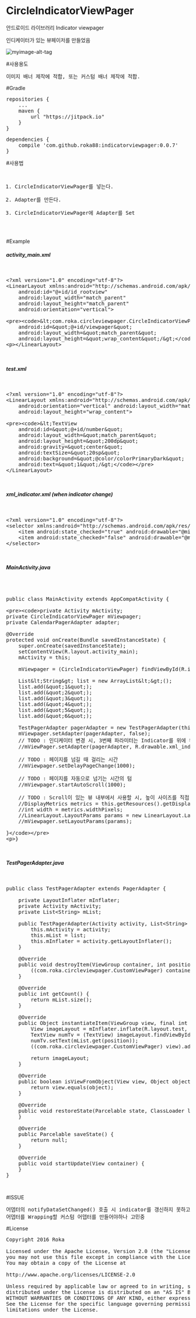 # CircleIndicatorViewPager
안드로이드 라이브러리 Indicator viewpager

인디케이터가 있는 뷰페이저를 만들었음

![myimage-alt-tag](http://lycle.co.kr/images/t_1475678267095_user_event.png)



#사용용도
<pre>
이미지 배너 제작에 적합, 또는 커스텀 배너 제작에 적합.
</pre>


#Gradle
<pre>
repositories {
    ...  
    maven {
        url "https://jitpack.io" 
    } 
}
</pre>

<pre>
dependencies {
    compile 'com.github.roka88:indicatorviewpager:0.0.7'
}
</pre>


#사용법
<pre>
<ol>
<li>CircleIndicatorViewPager를 넣는다.</li>
<li>Adapter를 만든다.</li>
<li>CircleIndicatorViewPager에 Adapter를 Set</li>
</ol>
</pre>

#Example

<h5> activity_main.xml</h5>
<pre>
<xmp>
<?xml version="1.0" encoding="utf-8"?>
<LinearLayout xmlns:android="http://schemas.android.com/apk/res/android"
    android:id="@+id/id_rootview"
    android:layout_width="match_parent"
    android:layout_height="match_parent"
    android:orientation="vertical">
    
    <com.roka.circleviewpager.CircleIndicatorViewPager
        android:id="@+id/viewpager"
        android:layout_width="match_parent"
        android:layout_height="wrap_content"/>
        
</LinearLayout></xmp>
</pre>

<h5> test.xml</h5>
<pre>
<xmp>
<?xml version="1.0" encoding="utf-8"?>
<LinearLayout xmlns:android="http://schemas.android.com/apk/res/android"
    android:orientation="vertical" android:layout_width="match_parent"
    android:layout_height="wrap_content">

    <TextView
        android:id="@+id/number"
        android:layout_width="match_parent"
        android:layout_height="200dp"
        android:gravity="center"
        android:textSize="20sp"
        android:background="@color/colorPrimaryDark"
        android:text="1"/>
</LinearLayout>
</xmp>
</pre>

<h5> xml_indicator.xml (when indicator change)</h5>
<pre>
<xmp>
<?xml version="1.0" encoding="utf-8"?>
<selector xmlns:android="http://schemas.android.com/apk/res/android" >
    <item android:state_checked="true" android:drawable="@mipmap/dot_blue_02" ></item>
    <item android:state_checked="false" android:drawable="@mipmap/dot_blue_01"></item>
</selector>
</xmp>
</pre>

<h5> MainActivity.java</h5>
<pre>
<?xml version="1.0" encoding="utf-8"?>
<xmp>
public class MainActivity extends AppCompatActivity {

    private Activity mActivity;
    private CircleIndicatorViewPager mViewpager;
    private CalendarPagerAdapter adapter;

    @Override
    protected void onCreate(Bundle savedInstanceState) {
        super.onCreate(savedInstanceState);
        setContentView(R.layout.activity_main);
        mActivity = this;

        mViewpager = (CircleIndicatorViewPager) findViewById(R.id.viewpager);

        List<String> list = new ArrayList<>();
        list.add("1");
        list.add("2");
        list.add("3");
        list.add("4");
        list.add("5");
        list.add("6");

        TestPagerAdapter pagerAdapter = new TestPagerAdapter(this, list);
        mViewpager.setAdapter(pagerAdapter, false);
        // TODO : 인디케이터 변경 시, 3번째 파라미터는 Indicator를 위에 위치할 것인지 아닌지에 대한 flag
        //mViewPager.setAdapter(pagerAdapter, R.drawable.xml_indicator, false);

        // TODO : 페이지를 넘길 때 걸리는 시간
        //mViewpager.setDelayPageChange(1000);

        // TODO : 페이지를 자동으로 넘기는 시간의 텀
        //mViewpager.startAutoScroll(1000);

        // TODO : Scroll이 있는 뷰 내부에서 사용할 시, 높이 사이즈를 직접 지정해줘야함.
        //DisplayMetrics metrics = this.getResources().getDisplayMetrics();
        //int width = metrics.widthPixels;
        //LinearLayout.LayoutParams params = new LinearLayout.LayoutParams(ViewGroup.LayoutParams.MATCH_PARENT, width / 6 * 3);
        //mViewpager.setLayoutParams(params);

    }
}
</xmp>
</pre>

<h5>TestPagerAdapter.java</h5>

<pre>
<xmp>
public class TestPagerAdapter extends PagerAdapter {

    private LayoutInflater mInflater;
    private Activity mActivity;
    private List<String> mList;

    public TestPagerAdapter(Activity activity, List<String> list) {
        this.mActivity = activity;
        this.mList = list;
        this.mInflater = activity.getLayoutInflater();
    }

    @Override
    public void destroyItem(ViewGroup container, int position, Object object) {
        ((com.roka.circleviewpager.CustomViewPager) container).removeView((View) object);
    }

    @Override
    public int getCount() {
        return mList.size();
    }

    @Override
    public Object instantiateItem(ViewGroup view, final int position) {
        View imageLayout = mInflater.inflate(R.layout.test, view, false);
        TextView numTv = (TextView) imageLayout.findViewById(R.id.number);
        numTv.setText(mList.get(position));
        ((com.roka.circleviewpager.CustomViewPager) view).addView(imageLayout, 0);

        return imageLayout;
    }

    @Override
    public boolean isViewFromObject(View view, Object object) {
        return view.equals(object);
    }

    @Override
    public void restoreState(Parcelable state, ClassLoader loader) {
    }

    @Override
    public Parcelable saveState() {
        return null;
    }

    @Override
    public void startUpdate(View container) {
    }
}
</xmp>
</pre>


#ISSUE
<pre>
어뎁터의 notifyDataSetChanged() 호출 시 indicator를 갱신하지 못하고 에러가 뜸 
어뎁터를 Wrapping할 커스텀 어뎁터를 만들어야하나 고민중
</pre>

#License
<pre>
Copyright 2016 Roka

Licensed under the Apache License, Version 2.0 (the "License");
you may not use this file except in compliance with the License.
You may obtain a copy of the License at

http://www.apache.org/licenses/LICENSE-2.0

Unless required by applicable law or agreed to in writing, software
distributed under the License is distributed on an "AS IS" BASIS,
WITHOUT WARRANTIES OR CONDITIONS OF ANY KIND, either express or implied.
See the License for the specific language governing permissions and
limitations under the License.
</pre>
